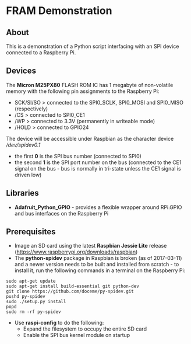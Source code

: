 # FRAM Demonstration

## About

This is a demonstration of a Python script interfacing with an SPI device connected
to a Raspberry Pi.

## Devices

The **Micron M25PX80** FLASH ROM IC has 1 megabyte of non-volatile memory with the
following pin assignments to the Raspberry Pi:
* SCK/SI/SO > connected to the SPI0_SCLK, SPI0_MOSI and SPI0_MISO (respectively)
* /CS > connected to SPI0_CE1
* /WP > connected to 3.3V (permanently in writeable mode)
* /HOLD > connected to GPIO24

The device will be accessible under Raspbian as the character device */dev/spidev0.1*
* the first **0** is the SPI bus number (connected to SPI0)
* the second **1** is the SPI port number on the bus (connected to the CE1 signal on
  the bus - bus is normally in tri-state unless the CE1 signal is driven low)

## Libraries

* **Adafruit_Python_GPIO** - provides a flexible wrapper around RPi.GPIO and bus
  interfaces on the Raspberry Pi

## Prerequisites

* Image an SD card using the latest **Raspbian Jessie Lite** release
  (https://www.raspberrypi.org/downloads/raspbian)
* The **python-spidev** package in Raspbian is broken (as of 2017-03-11) and a newer
  version needs to be built and installed from scratch - to install it, run the
  following commands in a terminal on the Raspberry Pi:
```
sudo apt-get update
sudo apt-get install build-essential git python-dev
git clone https://github.com/doceme/py-spidev.git
pushd py-spidev
sudo ./setup.py install
popd
sudo rm -rf py-spidev
```
* Use **raspi-config** to do the following:
  * Expand the filesystem to occupy the entire SD card
  * Enable the SPI bus kernel module on startup
